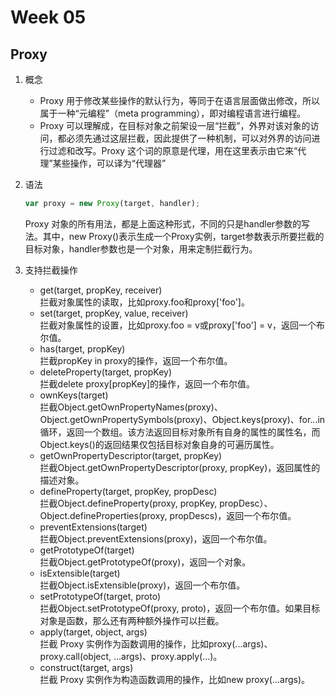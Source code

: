 # Week 05

## Proxy

1. 概念
    * Proxy 用于修改某些操作的默认行为，等同于在语言层面做出修改，所以属于一种“元编程”（meta programming），即对编程语言进行编程。
    * Proxy 可以理解成，在目标对象之前架设一层“拦截”，外界对该对象的访问，都必须先通过这层拦截，因此提供了一种机制，可以对外界的访问进行过滤和改写。Proxy 这个词的原意是代理，用在这里表示由它来“代理”某些操作，可以译为“代理器”
2. 语法

   ```js
   var proxy = new Proxy(target, handler);
   ```

   Proxy 对象的所有用法，都是上面这种形式，不同的只是handler参数的写法。其中，new Proxy()表示生成一个Proxy实例，target参数表示所要拦截的目标对象，handler参数也是一个对象，用来定制拦截行为。

3. 支持拦截操作
    * get(target, propKey, receiver)  
        拦截对象属性的读取，比如proxy.foo和proxy['foo']。
    * set(target, propKey, value, receiver)  
        拦截对象属性的设置，比如proxy.foo = v或proxy['foo'] = v，返回一个布尔值。
    * has(target, propKey)  
        拦截propKey in proxy的操作，返回一个布尔值。
    * deleteProperty(target, propKey)  
        拦截delete proxy[propKey]的操作，返回一个布尔值。
    * ownKeys(target)  
        拦截Object.getOwnPropertyNames(proxy)、Object.getOwnPropertySymbols(proxy)、Object.keys(proxy)、for...in循环，返回一个数组。该方法返回目标对象所有自身的属性的属性名，而Object.keys()的返回结果仅包括目标对象自身的可遍历属性。
    * getOwnPropertyDescriptor(target, propKey)  
        拦截Object.getOwnPropertyDescriptor(proxy, propKey)，返回属性的描述对象。
    * defineProperty(target, propKey, propDesc)  
        拦截Object.defineProperty(proxy, propKey, propDesc）、Object.defineProperties(proxy, propDescs)，返回一个布尔值。
    * preventExtensions(target)  
        拦截Object.preventExtensions(proxy)，返回一个布尔值。
    * getPrototypeOf(target)  
        拦截Object.getPrototypeOf(proxy)，返回一个对象。
    * isExtensible(target)  
        拦截Object.isExtensible(proxy)，返回一个布尔值。
    * setPrototypeOf(target, proto)  
        拦截Object.setPrototypeOf(proxy, proto)，返回一个布尔值。如果目标对象是函数，那么还有两种额外操作可以拦截。
    * apply(target, object, args)  
        拦截 Proxy 实例作为函数调用的操作，比如proxy(...args)、proxy.call(object, ...args)、proxy.apply(...)。
    * construct(target, args)  
        拦截 Proxy 实例作为构造函数调用的操作，比如new proxy(...args)。

